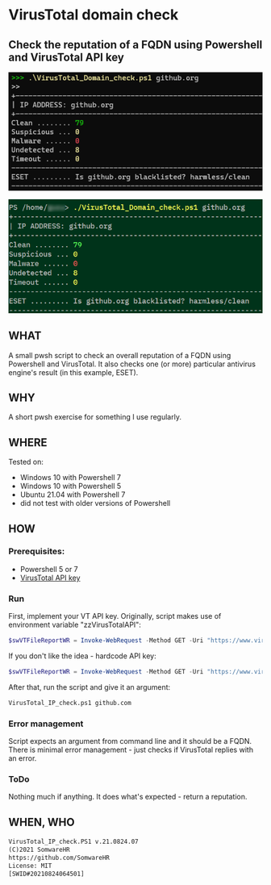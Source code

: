 # VirusTotal domain check


## Check the reputation of a FQDN using Powershell and VirusTotal API key

![on Windows](VirusTotal_Domain_check-Windows.png)

![on Linux](VirusTotal_Domain_check-Linux.png)



## WHAT

A small pwsh script to check an overall reputation of a FQDN using Powershell and VirusTotal.
It also checks one (or more) particular antivirus engine's result (in this example, ESET).



## WHY

A short pwsh exercise for something I use regularly.



## WHERE

Tested on:

+ Windows 10 with Powershell 7
+ Windows 10 with Powershell 5
+ Ubuntu 21.04 with Powershell 7
+ did not test with older versions of Powershell



## HOW

### Prerequisites:

+ Powershell 5 or 7
+ [VirusTotal API key](https://developers.virustotal.com/v3.0/reference#getting-started)

### Run

First, implement your VT API key. Originally, script makes use of environment variable "zzVirusTotalAPI":

```powershell
$swVTFileReportWR = Invoke-WebRequest -Method GET -Uri "https://www.virustotal.com/api/v3/domains/$args" -Headers @{"x-apikey"="$Env:zzVirusTotalAPI"}
```

If you don't like the idea - hardcode API key:

```powershell
$swVTFileReportWR = Invoke-WebRequest -Method GET -Uri "https://www.virustotal.com/api/v3/domains/$args" -Headers @{"x-apikey"="abcd1234efgh5678ijkl...blabla"}
```

After that, run the script and give it an argument:

```bash
VirusTotal_IP_check.ps1 github.com
```

### Error management

Script expects an argument from command line and it should be a FQDN.
There is minimal error management - just checks if VirusTotal replies with an error.

### ToDo

Nothing much if anything. It does what's expected - return a reputation.



## WHEN, WHO

```
VirusTotal_IP_check.PS1 v.21.0824.07
(C)2021 SomwareHR
https://github.com/SomwareHR
License: MIT
[SWID#20210824064501]
```

